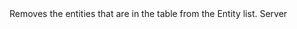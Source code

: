 <function name="RemoveEntities" parent="EntityList" type="classfunc">
	<description>
		Removes the entities that are in the table from the Entity list.
		<added version="0.7"></added>
	</description>
	<realm>Server</realm>
	<args>
		<arg name="entities" type="table"></arg>
	</args>
</function>